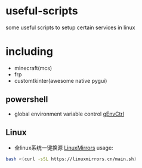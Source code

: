 # useful-scripts
some useful scripts to setup certain services in linux

# including
+ minecraft(mcs)
+ frp
+ customtkinter(awesome native pygui)

## powershell
+ global environment variable control
[gEnvCtrl](./powershell/gEnvCtrl.ps1)

## Linux
+ 全linux系统一键换源
[LinuxMirrors](https://github.com/SuperManito/LinuxMirrors)
usage: 
```sh
bash <(curl -sSL https://linuxmirrors.cn/main.sh)
```